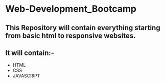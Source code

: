 # Web-Development_Bootcamp

## This Repository will contain everything starting from basic html to responsive websites.

## It will contain:-
* HTML
* CSS
* JAVASCRIPT

